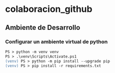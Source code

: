 # colaboracion_github

## Ambiente de Desarrollo

### Configurar un ambiente virtual de python

```ps
PS > python -m venv venv
PS > .\venv\Scripts\Activate.ps1
(venv) PS > python -m pip install --upgrade pip
(venv) PS > pip install -r requirements.txt
```

